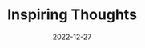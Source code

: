 ---
slug: thought-for-the-day
title: "Inspiring Thoughts"
date: 2022-12-27
excerpt: 'Literature elevates the mind.'
tags: [Inspiration, Motivation, Quotes, Thoughts]
---